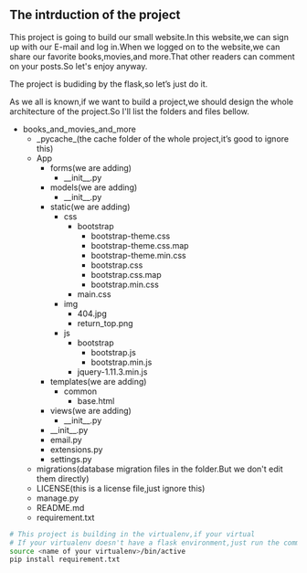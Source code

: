 ## The intrduction of the project   

This project is going to build our small website.In this website,we can sign up with our E-mail and log in.When we logged on to the website,we can share our favorite books,movies,and more.That other readers can comment on your posts.So let's enjoy anyway.   

The project is budiding by the flask,so let’s just do it.    

As we all is known,if we want to build a project,we should design the whole architecture of the project.So I'll list the folders and files bellow.   

- books_and_movies_and_more
  - \_pycache_(the cache folder of the whole project,it’s good to ignore this)
  - App
    - forms(we are adding)
      - \_\_init\_\_.py
    - models(we are adding)
      - \_\_init\_\_.py
    - static(we are adding)
      - css
      	- bootstrap
      		- bootstrap-theme.css
      		- bootstrap-theme.css.map
      		- bootstrap-theme.min.css
      		- bootstrap.css
      		- bootstrap.css.map
      		- bootstrap.min.css
      	- main.css
      - img
      	- 404.jpg
      	- return_top.png
      - js
      	- bootstrap
      		- bootstrap.js
      		- bootstrap.min.js
      	- jquery-1.11.3.min.js
    - templates(we are adding)
      - common
      	- base.html
    - views(we are adding)
      - \_\_init\_\_.py
    - \_\_init\_\_.py
    - email.py
    - extensions.py
    - settings.py
  - migrations(database migration files in the folder.But we don't edit them directly)
  - LICENSE(this is a license file,just ignore this)
  - manage.py
  - README.md
  - requirement.txt 

 ```bash
# This project is building in the virtualenv,if your virtual 
# If your virtualenv doesn't have a flask environment,just run the command bellow
source <name of your virtualenv>/bin/active
pip install requirement.txt
 ```

  